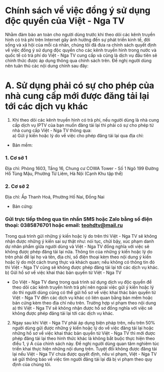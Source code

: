 Chính sách về việc đồng ý sử dụng độc quyền của Việt - Nga TV
=======
Nhằm đảm bảo an toàn cho người dùng trước khi theo dõi các kênh truyền hình có trả phí trên Internet gây ảnh hưởng đến sự phát triển kinh tế, đời sống và xã hội của mỗi cá nhân, chúng tôi đã đưa ra chính sách quyết định về việc đồng ý sử dụng độc quyền cho các kênh truyền hình trong nước và quốc tế có trả phí do Việt - Nga TV cung cấp và cũng là dịch vụ đầu tiên sẽ chính thức được áp dụng thông qua chính sách trên. Đề nghị người dùng nên tuân thủ các nội dung chính sau đây:<br />

# A. Sử dụng phải có sự cho phép của nhà cung cấp mới được đăng tải lại tới các dịch vụ khác
1. Khi theo dõi các kênh truyền hình có trả phí, nếu người dùng là nhà cung cấp dịch vụ IPTV của bạn muốn đăng tải lại thì phải có sự cho phép từ nhà cung cấp Việt - Nga TV thông qua:<br />
a) Gửi ý kiến hoặc lý do về việc cho phép đăng tải lại qua địa chỉ:<br />
- Bản mềm:<br />
### 1. Cơ sở 1<br />
Địa chỉ: Phòng 1603, Tầng 16, Chung cư COWA Tower - Số 1 Ngõ 199 Đường Hồ Tùng Mậu, Phường Từ Liêm, Hà Nội (Cạnh Khu tập thể)<br />
### 2. Cơ sở 2<br />
Địa chỉ: Ấp Thanh Hoá, Phường Hố Nai, Đồng Nai<br />
- Bản cứng:<br />
### Gửi trực tiếp thông qua tin nhắn SMS hoặc Zalo bằng số điện thoại: 0385876701 hoặc email: teohdtv@mail.ru
Trong quá trình gửi những ý kiến hoặc lý do trên thì Việt - Nga TV sẽ không nhận được những ý kiến sai sự thật như: nói tục, chửi bậy, xúc phạm danh dự nhân phẩm giữa người dùng và Việt - Nga TV đồng nghĩa với việc sẽ không được phép đăng tải lại nữa. Thông tin của những ý kiến hoặc lý do trên phải để lại họ và tên, địa chỉ, số điện thoại kèm theo nội dung ý kiến hoặc lý do một cách trung thực và khách quan; nếu không có thông tin đó thì Việt - Nga TV cũng sẽ không được phép đăng tải lại tới các dịch vụ khác.<br />
b) Gửi hồ sơ về việc khai thác bản quyền từ Việt - Nga TV
- Do Việt - Nga TV đang trong quá trình sử dụng dịch vụ độc quyền để theo dõi các kênh truyền hình trả phí nên ngoài việc gửi ý kiến hoặc lý do thì người dùng cũng có thể gửi hồ sơ về việc khai thác bản quyền từ Việt - Nga TV đến các dịch vụ khác có liên quan bằng bản mềm hoặc bản cứng kèm theo địa chỉ nêu trên. Trường hợp vi phạm theo nội dung a) thì Việt - Nga TV sẽ không nhận được hồ sơ đồng nghĩa với việc sẽ không được phép đăng tải lại tới các dịch vụ khác.<br />

2. Ngay sau khi Việt - Nga TV phải áp dụng biện pháp trên, nếu trên 50% người dùng gửi được những ý kiến hoặc lý do về việc đăng tải lại hoặc những hồ sơ về việc khai thác bản quyền từ Việt - Nga TV thì mới được phép đăng tải lại theo hình thức khác là không bắt buộc thực hiện theo điều 1, ý A của chính sách này. Đề nghị người dùng quan tâm nghiêm túc triển khai thực hiện những nội dung trên. Tuyệt đối không được đăng tải lại nếu Việt - Nga TV chưa được quyết định, nếu vi phạm, Việt - Nga TV sẽ gửi thông báo về việc tìm người đăng tải lại đã bị vi phạm theo quy định của chúng tôi.<br />
